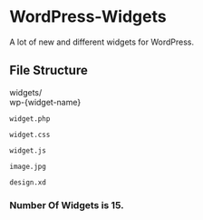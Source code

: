 # WordPress-Widgets
A lot of new and different widgets for WordPress.

## File Structure
widgets/       
    wp-{widget-name}

	widget.php

	widget.css

	widget.js

	image.jpg

	design.xd

### Number Of Widgets is 15.

